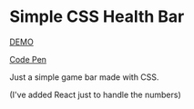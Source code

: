 # Simple CSS Health Bar

[DEMO](https://simple-css-health-bar.vercel.app/)

[Code Pen](https://codepen.io/daniofilho/pen/oNYyWNE)

Just a simple game bar made with CSS.

(I've added React just to handle the numbers)
